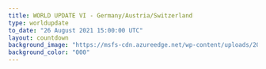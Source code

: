 ```yaml
---
title: WORLD UPDATE VI - Germany/Austria/Switzerland
type: worldupdate
to_date: "26 August 2021 15:00:00 UTC"
layout: countdown
background_image: "https://msfs-cdn.azureedge.net/wp-content/uploads/2021/07/Reunion-Island.jpg"
background_color: "000"
---
```

